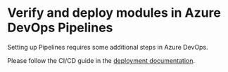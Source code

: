 # Verify and deploy modules in Azure DevOps Pipelines

Setting up Pipelines requires some additional steps in Azure DevOps.

Please follow the CI/CD guide in the [deployment documentation](https://docs.cognite.com/cdf/deploy/cdf_toolkit/).
